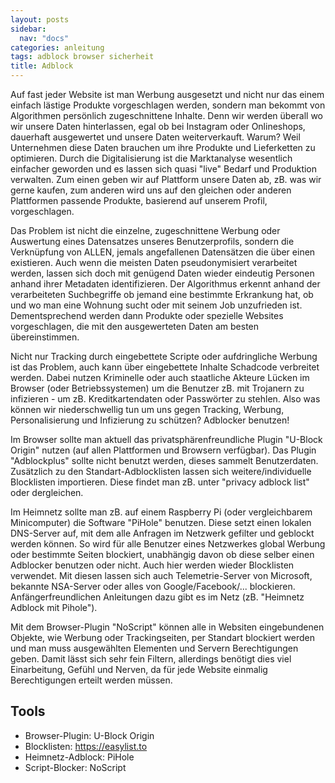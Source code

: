 ```yaml
---
layout: posts
sidebar:
  nav: "docs"
categories: anleitung
tags: adblock browser sicherheit
title: Adblock
---
```


Auf fast jeder Website ist man Werbung ausgesetzt und nicht nur das einem einfach lästige Produkte vorgeschlagen werden, sondern man bekommt von Algorithmen persönlich zugeschnittene Inhalte. Denn wir werden überall wo wir unsere Daten hinterlassen, egal ob bei Instagram oder Onlineshops, dauerhaft ausgewertet und unsere Daten weiterverkauft. Warum? Weil Unternehmen diese Daten brauchen um ihre Produkte und Lieferketten zu optimieren. Durch die Digitalisierung ist die Marktanalyse wesentlich einfacher geworden und es lassen sich quasi "live" Bedarf und Produktion verwalten. Zum einen geben wir auf Plattform unsere Daten ab, zB. was wir gerne kaufen, zum anderen wird uns auf den gleichen oder anderen Plattformen passende Produkte, basierend auf unserem Profil, vorgeschlagen.

Das Problem ist nicht die einzelne, zugeschnittene Werbung oder Auswertung eines Datensatzes unseres Benutzerprofils, sondern die Verknüpfung von ALLEN, jemals angefallenen Datensätzen die über einen existieren. Auch wenn die meisten Daten pseudonymisiert verarbeitet werden, lassen sich doch mit genügend Daten wieder eindeutig Personen anhand ihrer Metadaten identifizieren. Der Algorithmus erkennt anhand der verarbeiteten Suchbegriffe ob jemand eine bestimmte Erkrankung hat, ob und wo man eine Wohnung sucht oder mit seinem Job unzufrieden ist. Dementsprechend werden dann Produkte oder spezielle Websites vorgeschlagen, die mit den ausgewerteten Daten am besten übereinstimmen.

Nicht nur Tracking durch eingebettete Scripte oder aufdringliche Werbung ist das Problem, auch kann über eingebettete Inhalte Schadcode verbreitet werden. Dabei nutzen Kriminelle oder auch staatliche Akteure Lücken im Browser (oder Betriebssystemen) um die Benutzer zB. mit Trojanern zu infizieren - um zB. Kreditkartendaten oder Passwörter zu stehlen. Also was können wir niederschwellig tun um uns gegen Tracking, Werbung, Personalisierung und Infizierung zu schützen? Adblocker benutzen!

Im Browser sollte man aktuell das privatsphärenfreundliche Plugin "U-Block Origin" nutzen (auf allen Plattformen und Browsern verfügbar). Das Plugin "Adblockplus" sollte nicht benutzt werden, dieses sammelt Benutzerdaten. Zusätzlich zu den Standart-Adblocklisten lassen sich weitere/individuelle Blocklisten importieren. Diese findet man zB. unter "privacy adblock list" oder dergleichen.

Im Heimnetz sollte man zB. auf einem Raspberry Pi (oder vergleichbarem Minicomputer) die Software "PiHole" benutzen. Diese setzt einen lokalen DNS-Server auf, mit dem alle Anfragen im Netzwerk gefilter und geblockt werden können. So wird für alle Benutzer eines Netzwerkes global Werbung oder bestimmte Seiten blockiert, unabhängig davon ob diese selber einen Adblocker benutzen oder nicht. Auch hier werden wieder Blocklisten verwendet. Mit diesen lassen sich auch Telemetrie-Server von Microsoft, bekannte NSA-Server oder alles von Google/Facebook/... blockieren. Anfängerfreundlichen Anleitungen dazu gibt es im Netz (zB. "Heimnetz Adblock mit Pihole").

Mit dem Browser-Plugin "NoScript" können alle in Websiten eingebundenen Objekte, wie Werbung oder Trackingseiten, per Standart blockiert werden und man muss ausgewählten Elementen und Servern Berechtigungen geben. Damit lässt sich sehr fein Filtern, allerdings benötigt dies viel Einarbeitung, Gefühl und Nerven, da für jede Website einmalig Berechtigungen erteilt werden müssen.

## Tools

- Browser-Plugin: U-Block Origin
- Blocklisten: https://easylist.to
- Heimnetz-Adblock: PiHole
- Script-Blocker: NoScript

